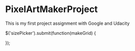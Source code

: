 # PixelArtMakerProject
This is my first project assignment with Google and Udacity

$('sizePicker').submit(function(makeGrid) {

});
